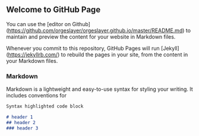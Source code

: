 ## Welcome to GitHub Page

You can use the [editor on Github] (https://github.com/orgeslayer/orgeslayer.github.io/master/README.md) to maintain and preview the content for your website in Markdown files.

Whenever you commit to this repository, GitHub Pages will run [Jekyll] (https://jekyllrb.com/) to rebuild the pages in your site, from the content in your Markdown files.

### Markdown

Markdown is a lightweight and easy-to-use syntax for styling your writing. It includes conventions for

``` markdown
Syntax highlighted code block

# header 1
## header 2
### header 3
